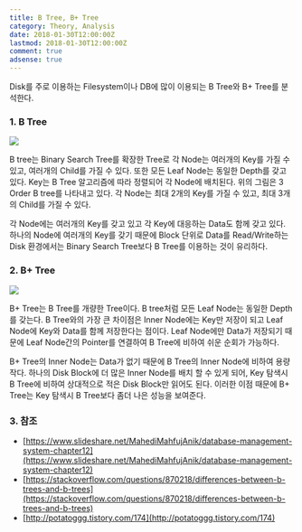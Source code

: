 ```yaml
---
title: B Tree, B+ Tree
category: Theory, Analysis
date: 2018-01-30T12:00:00Z
lastmod: 2018-01-30T12:00:00Z
comment: true
adsense: true
---
```


Disk를 주로 이용하는 Filesystem이나 DB에 많이 이용되는 B Tree와 B+ Tree를 분석한다.

### 1. B Tree

![]({{site.baseurl}}/images/theory_analysis/B_Tree_B+_Tree/B_Tree.PNG)

B tree는 Binary Search Tree를 확장한 Tree로 각 Node는 여러개의 Key를 가질 수 있고, 여러개의 Child를 가질 수 있다. 또한 모든 Leaf Node는 동일한 Depth를 갖고 있다. Key는 B Tree 알고리즘에 따라 정렬되어 각 Node에 배치된다. 위의 그림은 3 Order B tree를 나타내고 있다. 각 Node는 최대 2개의 Key를 가질 수 있고, 최대 3개의 Child를 가질 수 있다.

각 Node에는 여러개의 Key를 갖고 있고 각 Key에 대응하는 Data도 함께 갖고 있다. 하나의 Node에 여러개의 Key를 갖기 때문에 Block 단위로 Data를 Read/Write하는 Disk 환경에서는 Binary Search Tree보다 B Tree를 이용하는 것이 유리하다.

### 2. B+ Tree

![]({{site.baseurl}}/images/theory_analysis/B_Tree_B+_Tree/B+_Tree.PNG)

B+ Tree는 B Tree를 개량한 Tree이다. B tree처럼 모든 Leaf Node는 동일한 Depth를 갖는다. B Tree와의 가장 큰 차이점은 Inner Node에는 Key만 저장이 되고 Leaf Node에 Key와 Data를 함께 저장한다는 점이다. Leaf Node에만 Data가 저장되기 때문에 Leaf Node간의 Pointer를 연결하여 B Tree에 비하여 쉬운 순회가 가능하다.

B+ Tree의 Inner Node는 Data가 없기 때문에 B Tree의 Inner Node에 비하여 용량작다. 하나의 Disk Block에 더 많은 Inner Node를 배치 할 수 있게 되어, Key 탐색시 B Tree에 비하여 상대적으로 적은 Disk Block만 읽어도 된다. 이러한 이점 때문에 B+ Tree는 Key 탐색시 B Tree보다 좀더 나은 성능을 보여준다.

### 3. 참조
* [https://www.slideshare.net/MahediMahfujAnik/database-management-system-chapter12](https://www.slideshare.net/MahediMahfujAnik/database-management-system-chapter12)
* [https://stackoverflow.com/questions/870218/differences-between-b-trees-and-b-trees](https://stackoverflow.com/questions/870218/differences-between-b-trees-and-b-trees)
* [http://potatoggg.tistory.com/174](http://potatoggg.tistory.com/174)
